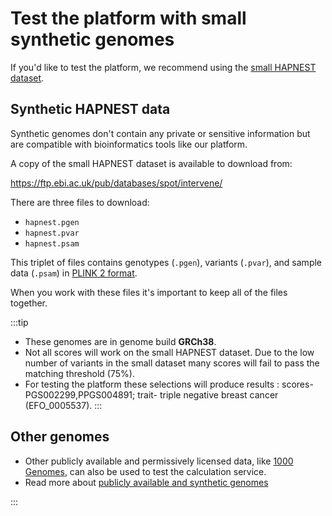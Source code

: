 # Test the platform with small synthetic genomes

If you'd like to test the platform, we recommend using the [small HAPNEST dataset](https://pubmed.ncbi.nlm.nih.gov/37647640/).

## Synthetic HAPNEST data

Synthetic genomes don't contain any private or sensitive information but are compatible with bioinformatics tools like our platform.

A copy of the small HAPNEST dataset is available to download from:

https://ftp.ebi.ac.uk/pub/databases/spot/intervene/

There are three files to download:

* `hapnest.pgen`
* `hapnest.pvar`
* `hapnest.psam`

This triplet of files contains genotypes (`.pgen`), variants (`.pvar`), and sample data (`.psam`) in [PLINK 2 format](https://www.cog-genomics.org/plink/2.0/).

When you work with these files it's important to keep all of the files together.

:::tip
* These genomes are in genome build **GRCh38**.
* Not all scores will work on the small HAPNEST dataset. Due to the low number of variants in the small dataset many scores will fail to pass the matching threshold (75%).
* For testing the platform these selections will produce results : scores- PGS002299,PPGS004891; trait- triple negative breast cancer (EFO_0005537). 
:::

## Other genomes

* Other publicly available and permissively licensed data, like [1000 Genomes](https://www.cog-genomics.org/plink/2.0/resources), can also be used to test the calculation service.
* Read more about [publicly available and synthetic genomes](https://methods.geneticscores.org/tutorials/synthetic.html)

:::
